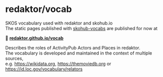 # redaktor/vocab
SKOS vocabulary used with redaktor and skohub.io<br>
The static pages published with [skohub-vocabs](https://blog.skohub.io/2019-09-27-skohub-vocabs/) are published for now at 

🐣 **[redaktor.github.io/vocab](https://redaktor.github.io/vocab/index.en.html)**

Describes the roles of ActivityPub Actors and Places in redaktor. <br>
The vocabulary is developed and maintained in the context of multiple sources, <br>e.g. https://wikidata.org, https://themoviedb.org or https://id.loc.gov/vocabulary/relators
